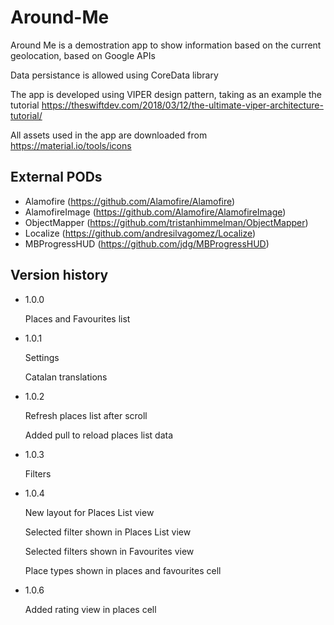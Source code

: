 # Around-Me

Around Me is a demostration app to show information based on the current geolocation, based on Google APIs

Data persistance is allowed using CoreData library

The app is developed using VIPER design pattern, taking as an example the tutorial https://theswiftdev.com/2018/03/12/the-ultimate-viper-architecture-tutorial/

All assets used in the app are downloaded from https://material.io/tools/icons

## External PODs

* Alamofire (https://github.com/Alamofire/Alamofire)
* AlamofireImage (https://github.com/Alamofire/AlamofireImage)
* ObjectMapper (https://github.com/tristanhimmelman/ObjectMapper)
* Localize (https://github.com/andresilvagomez/Localize)
* MBProgressHUD (https://github.com/jdg/MBProgressHUD)

## Version history

* 1.0.0

    Places and Favourites list    

* 1.0.1

    Settings
    
    Catalan translations

* 1.0.2

    Refresh places list after scroll
    
    Added pull to reload places list data

* 1.0.3

    Filters

* 1.0.4

    New layout for Places List view
    
    Selected filter shown in Places List view
    
    Selected filters shown in Favourites view
    
    Place types shown in places and favourites cell

* 1.0.6

    Added rating view in places cell
